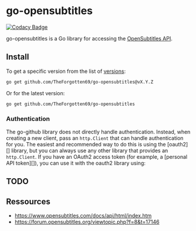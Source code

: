 # go-opensubtitles #
[![Codacy Badge](https://app.codacy.com/project/badge/Grade/99a6484956d0492db384e518e684e82a)](https://www.codacy.com/manual/TheForgotten69/go-opensubtitles?utm_source=github.com&amp;utm_medium=referral&amp;utm_content=TheForgotten69/go-opensubtitles&amp;utm_campaign=Badge_Grade)

go-opensubtitles is a Go library for accessing the [OpenSubtitles API](https://www.opensubtitles.com/docs/api/html/index.htm).

## Install

To get a specific version from the list of [versions](https://github.com/TheForgotten69/go-opensubtitles/releases):

```sh
go get github.com/TheForgotten69/go-opensubtitles@vX.Y.Z
```

Or for the latest version:

```sh
go get github.com/TheForgotten69/go-opensubtitles
```

### Authentication ###

The go-github library does not directly handle authentication. Instead, when
creating a new client, pass an `http.Client` that can handle authentication for
you. The easiest and recommended way to do this is using the [oauth2][]
library, but you can always use any other library that provides an
`http.Client`. If you have an OAuth2 access token (for example, a [personal
API token][]), you can use it with the oauth2 library using:


## TODO
 

## Ressources
- https://www.opensubtitles.com/docs/api/html/index.htm
- https://forum.opensubtitles.org/viewtopic.php?f=8&t=17146